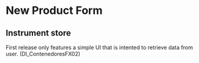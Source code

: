 # New Product Form
## Instrument store
First release only features a simple UI that is intented to retrieve data from user.
(DI_ContenedoresFX02)
